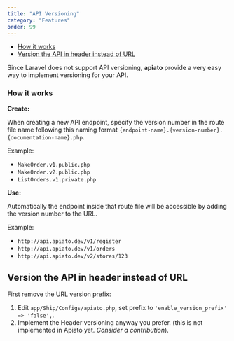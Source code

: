```yaml
---
title: "API Versioning"
category: "Features"
order: 99
---
```


- [How it works](#How-it-works)
- [Version the API in header instead of URL](#version-my-API)


Since Laravel does not support API versioning, **apiato** provide a very easy way to implement versioning for your API.


<a name="How-it-works"></a>
### How it works

**Create:**

When creating a new API endpoint, specify the version number in the route file name following this naming format `{endpoint-name}.{version-number}.{documentation-name}.php`.

Example:

- `MakeOrder.v1.public.php`
- `MakeOrder.v2.public.php`
- `ListOrders.v1.private.php`

**Use:**

Automatically the endpoint inside that route file will be accessible by adding the version number to the URL.

Example: 

- `http://api.apiato.dev/v1/register`
- `http://api.apiato.dev/v1/orders`
- `http://api.apiato.dev/v2/stores/123`



<a name="version-my-API"></a>
## Version the API in header instead of URL

First remove the URL version prefix:

1. Edit `app/Ship/Configs/apiato.php`, set prefix to `'enable_version_prefix' => 'false',`.
2. Implement the Header versioning anyway you prefer. (this is not implemented in Apiato yet. _Consider a contribution_).
